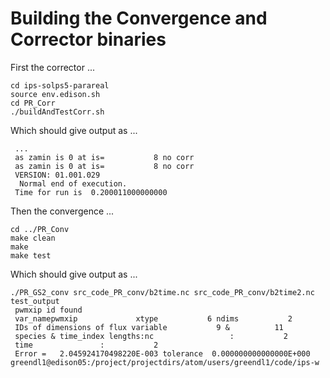 # Building the Convergence and Corrector binaries
First the corrector ...
```
cd ips-solps5-parareal
source env.edison.sh
cd PR_Corr
./buildAndTestCorr.sh
```
Which should give output as ...
```
 ... 
 as zamin is 0 at is=           8 no corr
 as zamin is 0 at is=           8 no corr
 VERSION: 01.001.029
  Normal end of execution.
 Time for run is  0.200011000000000
```
Then the convergence ...
```
cd ../PR_Conv
make clean
make
make test
```
Which should give output as ...
```
./PR_GS2_conv src_code_PR_conv/b2time.nc src_code_PR_conv/b2time2.nc test_output
 pwmxip id found
 var_namepwmxip             xtype           6 ndims           2
 IDs of dimensions of flux variable           9 &          11
 species & time_index lengths:nc                 :           2
 time               :           2
 Error =   2.045924170498220E-003 tolerance  0.000000000000000E+000
greendl1@edison05:/project/projectdirs/atom/users/greendl1/code/ips-w
```
